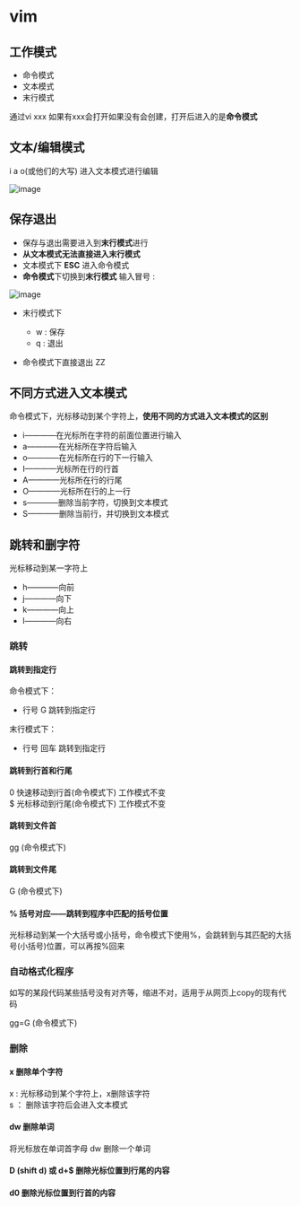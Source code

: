 # vim  

## 工作模式  

* 命令模式
* 文本模式
* 末行模式  

通过vi xxx  如果有xxx会打开如果没有会创建，打开后进入的是**命令模式**  


## 文本/编辑模式  

i a o(或他们的大写) 进入文本模式进行编辑   

![image](https://user-images.githubusercontent.com/58176267/157905185-cb07d9c9-b663-496b-a54b-702866569b4c.png)


## 保存退出  

* 保存与退出需要进入到**末行模式**进行  
* **从文本模式无法直接进入末行模式**  
* 文本模式下 **ESC** 进入命令模式  
* **命令模式**下切换到**末行模式**  输入冒号 :   

![image](https://user-images.githubusercontent.com/58176267/157905115-cae0d30b-f2a1-48c4-a111-eb0f0704f3bd.png)  

* 末行模式下  
    * w : 保存
    * q : 退出  

* 命令模式下直接退出  ZZ  


## 不同方式进入文本模式    

命令模式下，光标移动到某个字符上，**使用不同的方式进入文本模式的区别**  
* i————在光标所在字符的前面位置进行输入  
* a————在光标所在字符后输入    
* o————在光标所在行的下一行输入    
* I————光标所在行的行首  
* A————光标所在行的行尾  
* O————光标所在行的上一行  
* s————删除当前字符，切换到文本模式  
* S————删除当前行，并切换到文本模式  


## 跳转和删字符    

光标移动到某一字符上   

* h————向前  
* j————向下  
* k————向上  
* l————向右  

### 跳转  

#### 跳转到指定行  

命令模式下：  
* 行号 G   跳转到指定行  

末行模式下：  
* 行号 回车  跳转到指定行  


#### 跳转到行首和行尾

0 快速移动到行首(命令模式下)  工作模式不变  
$ 光标移动到行尾(命令模式下)  工作模式不变


#### 跳转到文件首  

gg (命令模式下)  

#### 跳转到文件尾

G (命令模式下) 


#### % 括号对应——跳转到程序中匹配的括号位置  

光标移动到某一个大括号或小括号，命令模式下使用%，会跳转到与其匹配的大括号(小括号)位置，可以再按%回来  

### 自动格式化程序  

如写的某段代码某些括号没有对齐等，缩进不对，适用于从网页上copy的现有代码  

gg=G (命令模式下)

### 删除  

#### x 删除单个字符  
x :  光标移动到某个字符上，x删除该字符  
s ： 删除该字符后会进入文本模式  

#### dw 删除单词  
将光标放在单词首字母  dw 删除一个单词  

#### D (shift d) 或 d+$   删除光标位置到行尾的内容

#### d0  删除光标位置到行首的内容









